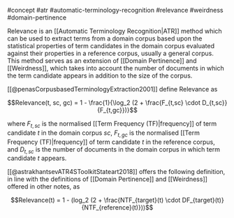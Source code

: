 #concept #atr #automatic-terminology-recognition #relevance #weirdness #domain-pertinence 

Relevance is an [[Automatic Terminology Recognition|ATR]] method which can be used to extract terms from a domain corpus based upon the statistical properties of term candidates in the domain corpus evaluated against their properties in a reference corpus, usually a general corpus. This method serves as an extension of [[Domain Pertinence]] and [[Weirdness]], which takes into account the number of documents in which the term candidate appears in addition to the size of the corpus.

[[@penasCorpusbasedTerminologyExtraction2001]] define Relevance as

$$Relevance(t, sc, gc) = 1 - \frac{1}{\log_2 (2 + \frac{F_{t,sc} \cdot D_{t,sc}}{F_{t,gc}})}$$

where $F_{t,sc}$ is the normalised [[Term Frequency (TF)|frequency]] of term candidate $t$ in the domain corpus $sc$, $F_{t,gc}$ is the normalised [[Term Frequency (TF)|frequency]] of term candidate $t$ in the reference corpus, and $D_{t,sc}$ is the number of documents in the domain corpus in which term candidate $t$ appears.

[[@astrakhantsevATR4SToolkitStateart2018]] offers the following definition, in line with the definitions of [[Domain Pertinence]] and [[Weirdness]] offered in other notes, as

$$Relevance(t) = 1 - (log_2 (2 + \frac{NTF_{target}(t) \cdot DF_{target}(t)}{NTF_{reference}(t)}))$$